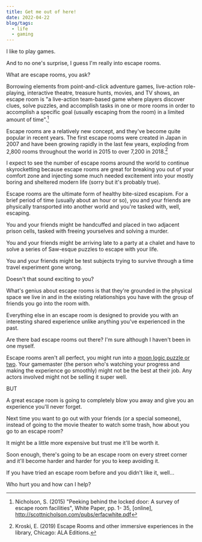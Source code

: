 ```yaml
---
title: Get me out of here!
date: 2022-04-22
blog/tags:
  - life
  - gaming
---
```


I like to play games.

And to no one's surprise, I guess I'm really into escape rooms.

What are escape rooms, you ask?

Borrowing elements from point-and-click adventure games, live-action
role-playing, interactive theatre, treasure hunts, movies, and TV shows, an
escape room is "a live-action team-based game where players discover clues,
solve puzzles, and accomplish tasks in one or more rooms in order to accomplish
a specific goal (usually escaping from the room) in a limited amount of
time".[^1]

Escape rooms are a relatively new concept, and they've become quite popular in
recent years. The first escape rooms were created in Japan in 2007 and have been
growing rapidly in the last few years, exploding from 2,800 rooms throughout the
world in 2015 to over 7,200 in 2018.[^2]

I expect to see the number of escape rooms around the world to continue
skyrocketting because escape rooms are great for breaking you out of your
comfort zone and injecting some much needed excitement into your mostly boring
and sheltered modern life (sorry but it's probably true).

Escape rooms are the ultimate form of healthy bite-sized escapism. For a brief
period of time (usually about an hour or so), you and your friends are
physically transported into another world and you're tasked with, well,
escaping.

You and your friends might be handcuffed and placed in two adjacent prison
cells, tasked with freeing yourselves and solving a murder.

You and your friends might be arriving late to a party at a chalet and have to
solve a series of Saw-esque puzzles to escape with your life.

You and your friends might be test subjects trying to survive through a time
travel experiment gone wrong.

Doesn't that sound exciting to you?

What's genius about escape rooms is that they're grounded in the physical space
we live in and in the existing relationships you have with the group of friends
you go into the room with.

Everything else in an escape room is designed to provide you with an interesting
shared experience unlike anything you've experienced in the past.

Are there bad escape rooms out there? I'm sure although I haven't been in one
myself.

Escape rooms aren't all perfect, you might run into a
[moon logic puzzle or two](https://tvtropes.org/pmwiki/pmwiki.php/Main/MoonLogicPuzzle).
Your gamemaster (the person who's watching your progress and making the
experience go smoothly) might not be the best at their job. Any actors involved
might not be selling it super well.

BUT

A great escape room is going to completely blow you away and give you an
experience you'll never forget.

Next time you want to go out with your friends (or a special someone), instead
of going to the movie theater to watch some trash, how about you go to an escape
room?

It might be a little more expensive but trust me it'll be worth it.

Soon enough, there's going to be an escape room on every street corner and it'll
become harder and harder for you to keep avoiding it.

If you have tried an escape room before and you didn't like it, well...

Who hurt you and how can I help?

[^1]:
    Nicholson, S. (2015) "Peeking behind the locked door: A survey of escape
    room facilities", White Paper, pp. 1- 35, [online],
    http://scottnicholson.com/pubs/erfacwhite.pdf

[^2]:
    Kroski, E. (2019) Escape Rooms and other immersive experiences in the
    library, Chicago: ALA Editions.
